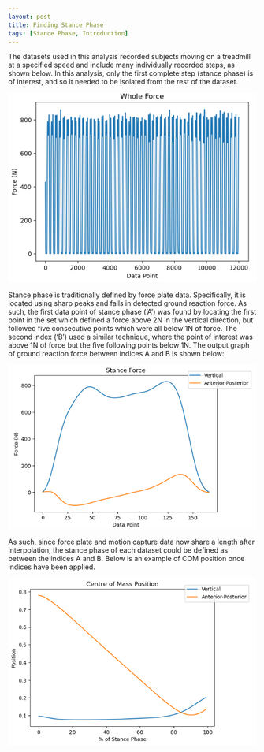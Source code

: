 ```yaml
---
layout: post
title: Finding Stance Phase
tags: [Stance Phase, Introduction]
---
```


The datasets used in this analysis recorded subjects moving on a treadmill at a specified speed and include many individually recorded steps, as shown below. In this analysis, only the first complete step (stance phase) is of interest, and so it needed to be isolated from the rest of the dataset.

![WholeForce](/assets/img/WholeForce.PNG)

Stance phase is traditionally defined by force plate data. Specifically, it is located using sharp peaks and falls in detected ground reaction force. As such, the first data point of stance phase (‘A’) was found by locating the first point in the set which defined a force above 2N in the vertical direction, but followed five consecutive points which were all below 1N of force. The second index (‘B’) used a similar technique, where the point of interest was above 1N of force but the five following points below 1N. The output graph of ground reaction force between indices A and B is shown below: 

![StanceForce](/assets/img/StanceForce.PNG)

As such, since force plate and motion capture data now share a length after interpolation, the stance phase of each dataset could be defined as between the indices A and B. Below is an example of COM position once indices have been applied. 

![StanceCOM](/assets/img/MovingCOM.PNG)
